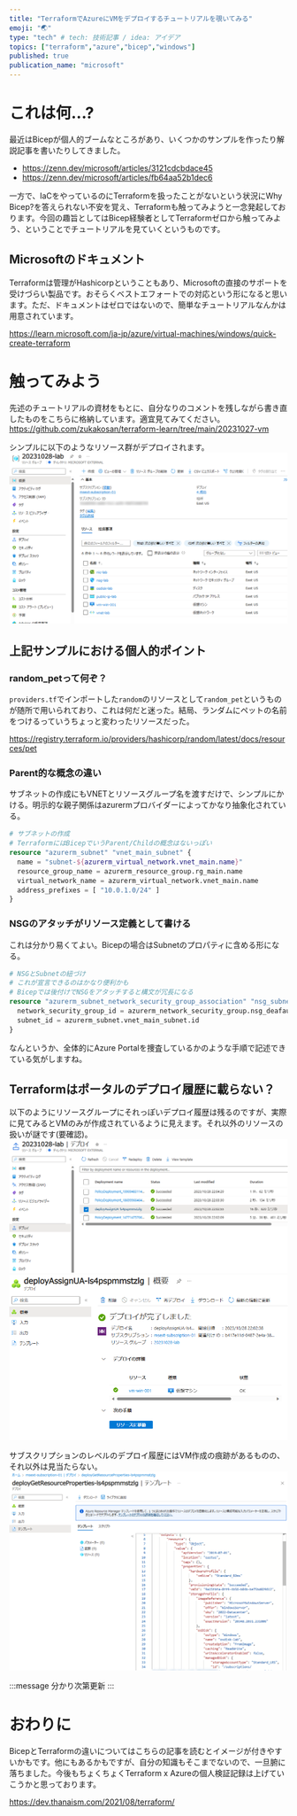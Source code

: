 ```yaml
---
title: "TerraformでAzureにVMをデプロイするチュートリアルを覗いてみる"
emoji: "🌏"
type: "tech" # tech: 技術記事 / idea: アイデア
topics: ["terraform","azure","bicep","windows"]
published: true
publication_name: "microsoft"
---
```

# これは何...?
最近はBicepが個人的ブームなところがあり、いくつかのサンプルを作ったり解説記事を書いたりしてきました。
- https://zenn.dev/microsoft/articles/3121cdcbdace45
- https://zenn.dev/microsoft/articles/fb64aa52b1dec6

一方で、IaCをやっているのにTerraformを扱ったことがないという状況にWhy Bicep?を答えられない不安を覚え、Terraformも触ってみようと一念発起しております。今回の趣旨としてはBicep経験者としてTerraformゼロから触ってみよう、ということでチュートリアルを見ていくというものです。

## Microsoftのドキュメント
Terraformは管理がHashicorpということもあり、Microsoftの直接のサポートを受けづらい製品です。おそらくベストエフォートでの対応という形になると思います。ただ、ドキュメントはゼロではないので、簡単なチュートリアルなんかは用意されています。

https://learn.microsoft.com/ja-jp/azure/virtual-machines/windows/quick-create-terraform

# 触ってみよう
先述のチュートリアルの資材をもとに、自分なりのコメントを残しながら書き直したものをこちらに格納しています。適宜見てみてください。
https://github.com/zukakosan/terraform-learn/tree/main/20231027-vm

シンプルに以下のようなリソース群がデプロイされます。
![](/images/20231028-terraform-vm/01.png)

## 上記サンプルにおける個人的ポイント
### random_petって何ぞ？
`providers.tf`でインポートした`random`のリソースとして`random_pet`というものが随所で用いられており、これは何だと迷った。結局、ランダムにペットの名前をつけるっていうちょっと変わったリソースだった。

https://registry.terraform.io/providers/hashicorp/random/latest/docs/resources/pet

### Parent的な概念の違い
サブネットの作成にもVNETとリソースグループ名を渡すだけで、シンプルにかける。明示的な親子関係はazurermプロバイダーによってかなり抽象化されている。
```hcl:main.tf
# サブネットの作成
# TerraformにはBicepでいうParent/Childの概念はないっぽい
resource "azurerm_subnet" "vnet_main_subnet" {
  name = "subnet-${azurerm_virtual_network.vnet_main.name}"
  resource_group_name = azurerm_resource_group.rg_main.name
  virtual_network_name = azurerm_virtual_network.vnet_main.name
  address_prefixes = [ "10.0.1.0/24" ]
}
```
### NSGのアタッチがリソース定義として書ける
これは分かり易くてよい。Bicepの場合はSubnetのプロパティに含める形になる。
```hcl:main.tf
# NSGとSubnetの紐づけ
# これが宣言できるのはかなり便利かも
# Bicepでは後付けでNSGをアタッチすると構文が冗長になる
resource "azurerm_subnet_network_security_group_association" "nsg_subnet_main" {
  network_security_group_id = azurerm_network_security_group.nsg_deafault.id
  subnet_id = azurerm_subnet.vnet_main_subnet.id
}
```

なんというか、全体的にAzure Portalを捜査しているかのような手順で記述できている気がしますね。

## Terraformはポータルのデプロイ履歴に載らない？
以下のようにリソースグループにそれっぽいデプロイ履歴は残るのですが、実際に見てみるとVMのみが作成されているように見えます。それ以外のリソースの扱いが謎です(要確認)。
![](/images/20231028-terraform-vm/02.png)
![](/images/20231028-terraform-vm/04.png)

サブスクリプションのレベルのデプロイ履歴にはVM作成の痕跡があるものの、それ以外は見当たらない。
![](/images/20231028-terraform-vm/05.png)

:::message
分かり次第更新
:::

# おわりに
BicepとTerraformの違いについてはこちらの記事を読むとイメージが付きやすいかもです。他にもあるかもですが、自分の知識もそこまでないので、一旦腑に落ちました。今後もちょくちょくTerraform x Azureの個人検証記録は上げていこうかと思っております。

https://dev.thanaism.com/2021/08/terraform/